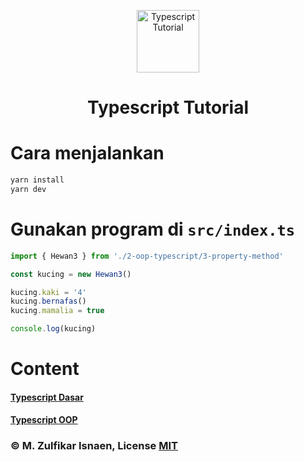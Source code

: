 <p align="center">
 <img width="100px" src="https://upload.wikimedia.org/wikipedia/commons/thumb/4/4c/Typescript_logo_2020.svg/1200px-Typescript_logo_2020.svg.png" align="center" alt="Typescript Tutorial" />
 <h1 align="center"><b>Typescript Tutorial</b></h1>
</p>

# Cara menjalankan
```bash
yarn install
yarn dev
```
# Gunakan program di `src/index.ts`
```ts
import { Hewan3 } from './2-oop-typescript/3-property-method'

const kucing = new Hewan3()

kucing.kaki = '4'
kucing.bernafas()
kucing.mamalia = true

console.log(kucing)
```

# Content
#### [Typescript Dasar](./TypescriptDasar.md) <br/>
#### [Typescript OOP](./src/2-oop-typescript/)

### © M. Zulfikar Isnaen, License [MIT](LICENSE)